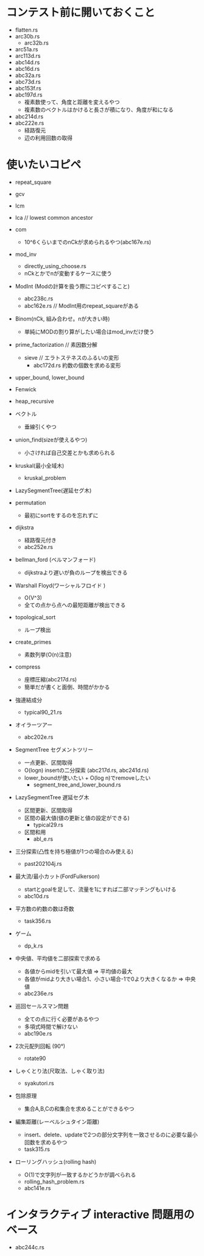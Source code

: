 # コンテスト前に開いておくこと
- flatten.rs
- arc30b.rs
  - arc32b.rs
- arc51a.rs
- arc113d.rs
- abc14d.rs
- abc16d.rs
- abc32a.rs
- abc73d.rs
- abc153f.rs
- abc197d.rs
  - 複素数使って、角度と距離を変えるやつ
  - 複素数のベクトルはかけると長さが積になり、角度が和になる
- abc214d.rs
- abc222e.rs
  - 経路復元
  - 辺の利用回数の取得

# 使いたいコピペ
- repeat_square
- gcv
- lcm
- lca // lowest common ancestor
- com
  - 10^6くらいまでのnCkが求められるやつ(abc167e.rs)
- mod_inv
  - directly_using_choose.rs
  - nCkとかでnが変動するケースに使う
- ModInt (Modの計算を扱う際にコピペすること)
  - abc238c.rs
  - abc162e.rs // ModInt用のrepeat_squareがある
- Binom(nCk, 組み合わせ。nが大きい時)
  - 単純にMODの割り算がしたい場合はmod_invだけ使う
- prime_factorization // 素因数分解
  - sieve // エラトステネスのふるいの変形
    - abc172d.rs 約数の個数を求める変形
- upper_bound, lower_bound
- Fenwick
- heap_recursive
- ベクトル
  - 垂線引くやつ
- union_find(sizeが使えるやつ)
  - 小さければ自己交差とかも求められる
- kruskal(最小全域木)
  - kruskal_problem
- LazySegmentTree(遅延セグ木)
- permutation
  - 最初にsortをするのを忘れずに
- dijkstra
  - 経路復元付き
  - abc252e.rs
- bellman_ford (ベルマンフォード)
  - dijkstraより遅いが負のループを検出できる
- Warshall Floyd(ワーシャルフロイド )
  - O(V^3)
  - 全ての点から点への最短距離が検出できる
- topological_sort
  - ループ検出
- create_primes
  - 素数列挙(O(n)注意)
- compress
  - 座標圧縮(abc217d.rs)
  - 簡単だが書くと面倒、時間がかかる

- 強連結成分
  - typical90_21.rs
- オイラーツアー
  - abc202e.rs
- SegmentTree セグメントツリー
  - 一点更新、区間取得
  - O(logn) insertの二分探索 (abc217d.rs, abc241d.rs)
  - lower_boundが使いたい + O(log n)でremoveしたい
    - segment_tree_and_lower_bound.rs
- LazySegmentTree 遅延セグ木
  - 区間更新、区間取得
  - 区間の最大値(値の更新と値の設定ができる)
    - typical29.rs
  - 区間和用
    - abl_e.rs
- 三分探索(凸性を持ち極値が1つの場合のみ使える)
  - past202104j.rs
- 最大流/最小カット(FordFulkerson)
  - startとgoalを足して、流量を1にすれば二部マッチングもいける
  - abc10d.rs
- 平方数の約数の数は奇数
  - task356.rs
- ゲーム
  - dp_k.rs
- 中央値、平均値を二部探索で求める
  - 各値からmidを引いて最大値 => 平均値の最大
  - 各値がmidより大きい場合1、小さい場合-1で0より大きくなるか => 中央値
  - abc236e.rs
- 巡回セールスマン問題
  - 全ての点に行く必要があるやつ
  - 多項式時間で解けない
  - abc190e.rs
- 2次元配列回転 (90°)
  - rotate90
- しゃくとり法(尺取法、しゃく取り法)
  - syakutori.rs
- 包除原理
  - 集合A,B,Cの和集合を求めることができるやつ
- 編集距離(レーベルシュタイン距離)
  - insert、delete、updateで2つの部分文字列を一致させるのに必要な最小回数を求めるやつ
  - task315.rs
- ローリングハッシュ(rolling hash)
  - O(1)で文字列が一致するかどうかが調べられる
  - rolling_hash_problem.rs
  - abc141e.rs

# インタラクティブ interactive 問題用のベース
- abc244c.rs

